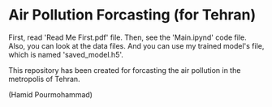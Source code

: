# Air Pollution Forcasting (for Tehran)

First, read 'Read Me First.pdf' file. Then, see the 'Main.ipynd' code file. 
Also, you can look at the data files. And you can use my trained model's file, which is named 'saved_model.h5'.

This repository has been created for forcasting the air pollution in the metropolis of Tehran.

(Hamid Pourmohammad)
